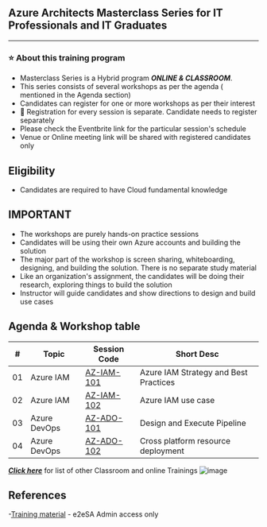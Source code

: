 

## Azure Architects Masterclass Series for IT Professionals and IT Graduates

----------------------------
### :star: About this training program

- Masterclass Series is a Hybrid program ***ONLINE & CLASSROOM***.
- This series consists of several workshops as per the agenda ( mentioned in the Agenda section)
- Candidates can register for one or more workshops as per their interest
- :bell:  Registration for every session is separate. Candidate needs to register separately
- Please check the Eventbrite link for the particular session's schedule
- Venue or Online meeting link will be shared with registered candidates only

## Eligibility
- Candidates are required to have Cloud fundamental knowledge

## IMPORTANT
- The workshops are purely hands-on practice sessions
- Candidates will be using their own Azure accounts and building the solution
- The major part of the workshop is screen sharing, whiteboarding, designing, and building the solution. There is no separate study material
- Like an organization's assignment, the candidates will be doing their research, exploring things to build the solution
- Instructor will guide candidates and show directions to design and build use cases

## Agenda & Workshop table

|# | Topic | Session Code| Short Desc|
|---|---|---|---|
|01 | Azure IAM | [AZ-IAM-101](https://github.com/e2eSolutionArchitect/academy-training-contents/blob/main/masterclass/azure/series/agenda/session01.md) | Azure IAM Strategy and Best Practices |
|02 | Azure IAM | [AZ-IAM-102](https://github.com/e2eSolutionArchitect/academy-training-contents/blob/main/masterclass/azure/series/agenda/session02.md) | Azure IAM use case|
|03 | Azure DevOps | [AZ-ADO-101](https://github.com/e2eSolutionArchitect/academy-training-contents/blob/main/masterclass/azure/series/agenda/session03.md) | Design and Execute Pipeline|
|04 | Azure DevOps | [AZ-ADO-102](https://github.com/e2eSolutionArchitect/academy-training-contents/blob/main/masterclass/azure/series/agenda/session04.md) | Cross platform resource deployment|

***[Click here](https://e2esolutionarchitect.eventbrite.com)*** for list of other Classroom and online Trainings 
![image](https://github.com/e2eSolutionArchitect/academy/assets/62712515/8b0d2bc9-6c74-40c3-a7fe-40daea9c8260)

## References
-[Training material](https://github.com/e2eSolutionArchitect/academy-training-contents/tree/main/masterclass/Azure/series) - e2eSA Admin access only

